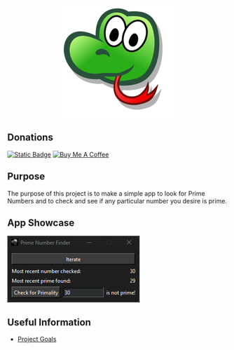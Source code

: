 <p align="center"> <img src="/images/prime-number-finder.png" /> </p>

## Donations

[<img src="https://img.shields.io/badge/Sponsor-%E2%99%A5-gray?style=for-the-badge&logo=GitHub" alt="Static Badge" width="165" height="40">](https://github.com/sponsors/melvinquick) <a href="https://www.buymeacoffee.com/KingKairos" target="_blank"><img src="https://cdn.buymeacoffee.com/buttons/v2/default-green.png" alt="Buy Me A Coffee" style="height: 40px !important;width: 165px !important;" ></a>

## Purpose

The purpose of this project is to make a simple app to look for Prime Numbers and to check and see if any particular number you desire is prime.

## App Showcase

![app-showcase.gif](gifs/app-showcase.gif)

## Useful Information

- [Project Goals](https://github.com/users/melvinquick/projects/8/views/1)
